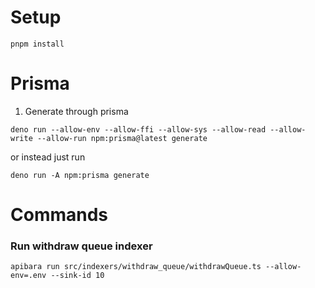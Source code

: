 # Setup
`pnpm install`

# Prisma
1. Generate through prisma
```
deno run --allow-env --allow-ffi --allow-sys --allow-read --allow-write --allow-run npm:prisma@latest generate
```
or instead just run
```
deno run -A npm:prisma generate
```


# Commands


### Run withdraw queue indexer
`apibara run src/indexers/withdraw_queue/withdrawQueue.ts --allow-env=.env --sink-id 10`
